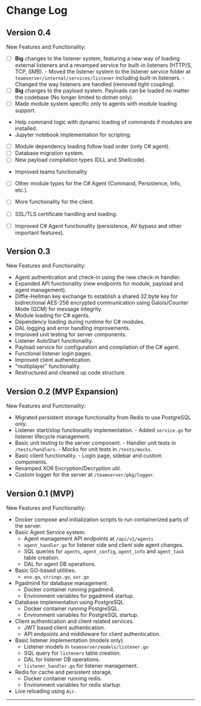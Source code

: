# Change Log



## **Version 0.4**

New Features and Functionality:

- [ ] **Big** changes to the listener system, featuring a new way of loading external listeners and a revamped service for built-in listeners (HTTP/S, TCP, SMB).
       - Moved the listener system to the listener service folder at `teamserver/internal/services/listener` including built-in listeners.
       - Changed the way listeners are handled (removed tight coupling).
- [ ] **Big** changes to the payload system. Payloads can be loaded no matter the codebase (No longer limited to dotnet only).
- [ ] Made module system specific only to agents with module loading support.
- Help command logic with dynamic loading of commands if modules are installed.
- Jupyter notebook implementation for scripting.
- [ ] Module dependency loading follow load order (only C# agent).
- [ ] Database migration system.
- [ ] New payload compilation types (DLL and Shellcode).
- Improved teams functionality
- [ ] Other module types for the C# Agent (Command, Persistence, Info, etc.).
- [ ] More functionality for the client.
- [ ] SSL/TLS certificate handling and loading.
- [ ] Improved C# Agent functionality (persistence, AV bypass and other important features).


## **Version 0.3**

New Features and Functionality:

- Agent authentication and check-in using the new check-in handler.
- Expanded API functionality (new endpoints for module, payload and agent management).
- Diffie-Hellman key exchange to establish a shared 32 byte key for bidirectional AES-256 encrypted communication using Galois/Counter Mode (GCM) for message integrity.
- Module loading for C# agents.
- Dependency loading during runtime for C# modules.
- DAL logging and error handling improvements.
- Improved unit testing for server components.
- Listener AutoStart functionality.
- Payload service for configuration and compilation of the C# agent.
- Functional listener login pages.
- Improved client authentication.
- "multiplayer" functionality.
- Restructured and cleaned up code structure.


## **Version 0.2 (MVP Expansion)**

New Features and Functionality:

- Migrated persistent storage functionality from Redis to use PostgreSQL only.
- Listener start/stop functionality implementation.
       - Added `service.go` for listener lifecycle management.
- Basic unit testing to the server component.
       - Handler unit tests in `/tests/handlers`.
       - Mocks for unit tests in `/tests/mocks`.
- Basic client functionality.
       - Login page, sidebar and custom components.
- Revamped XOR Encryption/Decryption util.
- Custom logger for the server at `/teamserver/pkg/logger`.


## **Version 0.1 (MVP)**

New Features and Functionality:

   - Docker compose and initialization scripts to run containerized parts of the server.
   - Basic Agent Service system.
       - Agent management API endpoints at `/api/v1/agents`
       - `agent_handler.go` for listener side and client side agent changes.
       - SQL queries for `agents`, `agent_config`, `agent_info` and `agent_task` table creation.
       - DAL for agent DB operations.
   - Basic GO-based utilities.
       - `env.go`, `strings.go`, `xor.go`
   - Pgadmin4 for database management.
       - Docker container running pgadmin4.
       - Environment variables for pgadmin4 startup.
   - Database implementation using PostgreSQL
       - Docker container running PostgreSQL.
       - Environment variables for PostgreSQL startup.
   - Client authentication and client related services.
       - JWT based client authentication.
       - API endpoints and middleware for client authentication.
   - Basic listener implementation (models only).
       - Listener models in `teamserver/models/listener.go`
       - SQL query for `listeners` table creation.
       - DAL for listener DB operations.
       - `listener_handler.go` for listener management.
   - Redis for cache and persistent storage.
       - Docker container running redis.
       - Environment variables for redis startup.
   - Live reloading using `Air`.
---